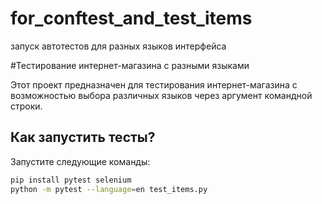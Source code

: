 # for_conftest_and_test_items
запуск автотестов для разных языков интерфейса


#Тестирование интернет-магазина с разными языками

Этот проект предназначен для тестирования интернет-магазина с возможностью выбора различных языков через аргумент командной строки.

## Как запустить тесты?

Запустите следующие команды:

```bash
pip install pytest selenium
python -m pytest --language=en test_items.py
